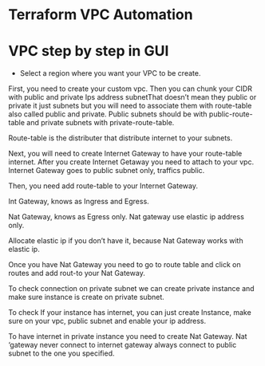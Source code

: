 # Terraform VPC Automation
# VPC step by step in GUI

- Select a region where you want your VPC to be create.

First, you need to create your custom vpc. Then you can chunk your CIDR with public and private Ips address subnetThat doesn’t mean they public or private it just subnets but you will need to associate them with route-table also called public and private. Public subnets should be with public-route-table and private subnets with private-route-table.  

Route-table is the distributer that distribute internet to your subnets.  

Next, you will need to create Internet Gateway to have your route-table internet.  After you create Internet Getaway you need to attach to your vpc. Internet Gateway goes to public subnet only, traffics public.   

Then, you need add route-table to your Internet Gateway.  

Int Gateway, knows as Ingress and Egress. 

Nat Gateway, knows as Egress only. Nat gateway use elastic ip address only.  

Allocate elastic ip if you don’t have it, because Nat Gateway works with elastic ip. 

Once you have Nat Gateway you need to go to route table and click on routes and add rout-to your Nat Gateway.  

To check connection on private subnet we can create private instance and make sure instance is create on private subnet.  

To check If your instance has internet, you can just create Instance, make sure on your vpc, public subnet and enable your ip address.  

To have internet in private instance you need to create Nat Gateway. Nat ‘gateway never connect to internet gateway always connect to public subnet to the one you specified.  